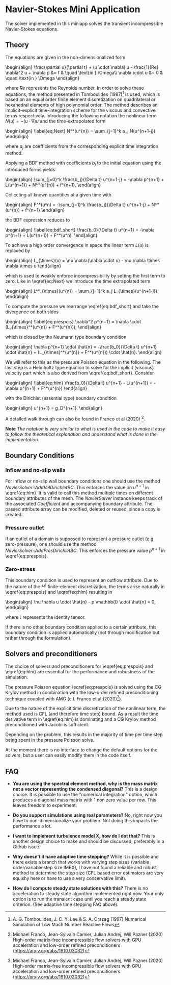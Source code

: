 # Navier-Stokes Mini Application

The solver implemented in this miniapp solves the transient incompressible
Navier-Stokes equations.

## Theory

The equations are given in the non-dimensionalized form

\begin{align}
    \frac{\partial u}{\partial t} + (u \cdot \nabla) u - \frac{1}{Re} \nabla^2 u + \nabla p &= f & \quad \text{in } \Omega\\\\
    \nabla \cdot u &= 0 & \quad \text{in } \Omega
\end{align}

where $Re$ represents the Reynolds number. In order to solve these equations,
the method presented in Tomboulides (1997)[^1] is used, which is based on an
equal order finite element discretization on quadrilateral or hexahedral
elements of high polynomial order. The method describes an implicit-explicit
time-integration scheme for the viscous and convective terms respectively.
Introducing the following notation the nonlinear term $N(u) = -(u \cdot \nabla)
u$ and the time-extrapolated form

\begin{align}
    \label{eq:Next}
    N^\*(u^{n}) = \sum_{j=1}^k a_j N(u^{n+1-j})
\end{align}

where $a_j$ are coefficients from the corresponding explicit time integration
method.

Applying a BDF method with coefficients $b_j$ to the initial equation using the
introduced forms yields

\begin{align}
    \sum_{j=0}^k \frac{b_j}{\Delta t} u^{n+1-j} =
    -\nabla p^{n+1} + L(u^{n+1}) + N^\*(u^{n}) + f^{n+1}.
\end{align}

Collecting all known quantities at a given time with

\begin{align}
    F^\*(u^n) = -\sum_{j=1}^k \frac{b_j}{\Delta t} u^{n+1-j}
    + N^\*(u^{n}) + f^{n+1}
\end{align}

the BDF expression reduces to

\begin{align}
    \label{eq:bdf_short}
    \frac{b_0}{\Delta t} u^{n+1} = -\nabla p^{n+1} + L(u^{n+1}) + F^\*(u^n).
\end{align}

To achieve a high order convergence in space the linear term $L(u)$ is replaced
by

\begin{align}
    L_{\times}(u) = \nu \nabla(\nabla \cdot u) - \nu \nabla \times \nabla \times u
\end{align}

which is used to weakly enforce incompressibility by setting the first term to
zero. Like in \eqref{eq:Next} we introduce the time extrapolated term

\begin{align}
    L^\*\_{\times}(u^{n}) = \sum_{j=1}^k a_j L_{\times}(u^{n+1-j}).
\end{align}

To compute the pressure we rearrange \eqref{eq:bdf_short} and take the
divergence on both sides

\begin{align}
    \label{eq:prespois}
    \nabla^2 p^{n+1} = \nabla \cdot (L_{\times}^\*(u^{n}) + F^\*(u^{n})),
\end{align}

which is closed by the Neumann type boundary condition

\begin{align}
    \nabla p^{n+1} \cdot \hat{n} = -\frac{b_0}{\Delta t} u^{n+1} \cdot \hat{n}
    + (L_{\times}^\*(u^{n}) + F^\*(u^{n})) \cdot \hat{n}.
\end{align}

We will refer to this as the pressure Poisson equation in the following. The
last step is a Helmholtz type equation to solve for the implicit (viscous)
velocity part which is also derived from \eqref{eq:bdf_short}. Consider

\begin{align}
    \label{eq:hlm}
    \frac{b_0}{\Delta t} u^{n+1} - L(u^{n+1}) = -\nabla p^{n+1} + F^*(u^{n})
\end{align}

with the Dirichlet (essential type) boundary condition

\begin{align}
    u^{n+1} = g_D^{n+1}.
\end{align}

A detailed walk through can also be found in Franco et al (2020) [^2].

**Note** *The notation is very similar to what is used in the code to make it easy
to follow the theoretical explanation and understand what is done in the
implementation.*

[^1]: A. G. Tomboulides, J. C. Y. Lee & S. A. Orszag (1997) Numerical Simulation
of Low Mach Number Reactive Flows

[^2]: Michael Franco, Jean-Sylvain Camier, Julian Andrej, Will Pazner (2020)
High-order matrix-free incompressible flow solvers with GPU acceleration and
low-order refined preconditioners (https://arxiv.org/abs/1910.03032)

## Boundary Conditions

### Inflow and no-slip walls

For inflow or no-slip wall boundary conditions one should use the method
*NavierSolver::AddVelDirichletBC*. This enforces the value on $u^{n+1}$ in
\eqref{eq:hlm}. It is valid to call this method multiple times on different
boundary attributes of the mesh. The *NavierSolver* instance keeps track of the
associated *Coefficient* and accompanying boundary attribute. The passed
attribute array can be modified, deleted or reused, since a copy is created.

### Pressure outlet

If an outlet of a domain is supposed to represent a pressure outlet (e.g.
zero-pressure), one should use the method *NavierSolver::AddPresDirichletBC*.
This enforces the pressure value $p^{n+1}$ in \eqref{eq:prespois}.

### Zero-stress

This boundary condition is used to represent an outflow attribute. Due to the
nature of the $H^1$ finite-element discretization, the terms arise naturally in
\eqref{eq:prespois} and \eqref{eq:hlm} resulting in

\begin{align}
    \nu \nabla u \cdot \hat{n} - p \mathbb{I} \cdot \hat{n} = 0,
\end{align}

where $\mathbb{I}$ represents the identity tensor.

If there is no other boundary condition applied to a certain attribute, this
boundary condition is applied automatically (not through modification but rather
through the formulation).

## Solvers and preconditioners

The choice of solvers and preconditioners for \eqref{eq:prespois} and
\eqref{eq:hlm} are essential for the performance and robustness of the
simulation.

The pressure Poisson equation \eqref{eq:prespois} is solved using the CG Krylov
method in combination with the low-order refined preconditioning technique
coupled with AMG (c.f. Franco et al (2020)[^2]).

Due to the nature of the explicit time discretization of the nonlinear term, the
method used is CFL (and therefore time step) bound. As a result the time
derivative term in \eqref{eq:hlm} is dominating and a CG Krylov method
preconditioned with Jacobi is sufficient.

Depending on the problem, this results in the majority of time per time step
being spent in the pressure Poisson solve.

At the moment there is no interface to change the default options for the
solvers, but a user can easily modify them in the code itself.

## FAQ

- **You are using the spectral element method, why is the mass matrix not a
vector representing the condensed diagonal?** This is a design choice. It is
possible to use the "numerical integration" option, which produces a diagonal
mass matrix with 1 non zero value per row. This leaves freedom to experiment.

- **Do you support simulations using real parameters?** No, right now you have
 to non-dimensionalize your problem. Not doing this impacts the performance a
 lot.

- **I want to implement turbulence model X, how do I dot that?** This is another
 design choice to make and should be discussed, preferably in a Github issue.

- **Why doesn't it have adaptive time stepping?** While it is possible and there
exists a branch that works with varying step sizes (variable order/variable step
size IMEX), I have not found a reliable and robust method to determine the step
size (CFL based error estimators are very squishy here or have to use a very
conservative limit).

- **How do I compute steady state solutions with this?** There is no
 acceleration to steady state algorithm implemented right now. Your only option
 is to run the transient case until you reach a steady state criterion. (See
 adaptive time stepping FAQ above).

<script type="text/x-mathjax-config">MathJax.Hub.Config({TeX: {equationNumbers: {autoNumber: "all"}}, tex2jax: {inlineMath: [['$','$']]}});</script>
<script type="text/javascript" src="https://cdnjs.cloudflare.com/ajax/libs/mathjax/2.7.2/MathJax.js?config=TeX-AMS_HTML"></script>
